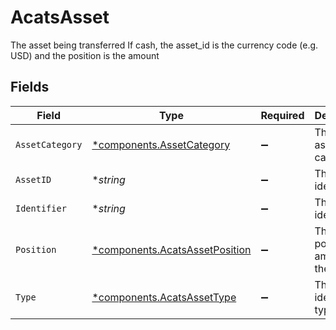 # AcatsAsset

The asset being transferred If cash, the asset_id is the currency code (e.g. USD) and the position is the amount


## Fields

| Field                                                                           | Type                                                                            | Required                                                                        | Description                                                                     | Example                                                                         |
| ------------------------------------------------------------------------------- | ------------------------------------------------------------------------------- | ------------------------------------------------------------------------------- | ------------------------------------------------------------------------------- | ------------------------------------------------------------------------------- |
| `AssetCategory`                                                                 | [*components.AssetCategory](../../models/components/assetcategory.md)           | :heavy_minus_sign:                                                              | The NSCC asset category                                                         | EQUITIES                                                                        |
| `AssetID`                                                                       | **string*                                                                       | :heavy_minus_sign:                                                              | The asset identifier                                                            | 58160                                                                           |
| `Identifier`                                                                    | **string*                                                                       | :heavy_minus_sign:                                                              | The asset identifier                                                            | US37733W2044                                                                    |
| `Position`                                                                      | [*components.AcatsAssetPosition](../../models/components/acatsassetposition.md) | :heavy_minus_sign:                                                              | The position or amount of the asset                                             |                                                                                 |
| `Type`                                                                          | [*components.AcatsAssetType](../../models/components/acatsassettype.md)         | :heavy_minus_sign:                                                              | The asset identifier type                                                       | CUSIP                                                                           |